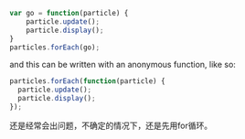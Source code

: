 ```js
var go = function(particle) {
    particle.update();
    particle.display(); 
}
particles.forEach(go);
```

and this can be written with an anonymous function, like so:

```js
particles.forEach(function(particle) {
  particle.update();
  particle.display();   
});
```

还是经常会出问题，不确定的情况下，还是先用for循环。